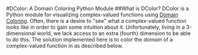 #DColor: A Domain Coloring Python Module
##What is DColor?
DColor is a Python module for visualizing complex-valued functions using [Domain Coloring](https://en.wikipedia.org/wiki/Domain_coloring). Often, there is a desire to "see" what a complex-valued function looks like in order to gain some intuition about it. Unfortunately, living in a 3-dimensional world, we lack access to an extra (fourth) dimension to be able to do this. The solution implemented here is to color the *domain* of a complex-valued function in as described below.
